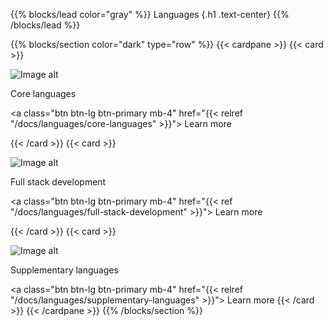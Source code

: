 {{% blocks/lead color="gray" %}}
Languages
{.h1 .text-center}
{{% /blocks/lead %}}

{{% blocks/section color="dark" type="row" %}}
{{< cardpane >}}
{{< card >}}

![Image alt](/core.png)

Core languages

<a class="btn btn-lg btn-primary mb-4" href="{{< relref "/docs/languages/core-languages" >}}">
Learn more <i class="fas fa-arrow-alt-circle-right ms-2"></i>
</a>

{{< /card >}}
{{< card >}}

![Image alt](/stack.png)

Full stack development

<a class="btn btn-lg btn-primary mb-4" href="{{< ref "/docs/languages/full-stack-development" >}}">
Learn more <i class="fas fa-arrow-alt-circle-right ms-2"></i>
</a>

{{< /card >}}
{{< card >}}

![Image alt](/attach.png)

Supplementary languages

<a class="btn btn-lg btn-primary mb-4" href="{{< relref "/docs/languages/supplementary-languages" >}}">
Learn more <i class="fas fa-arrow-alt-circle-right ms-2"></i>
</a>
{{< /card >}}
{{< /cardpane >}}
{{% /blocks/section %}}